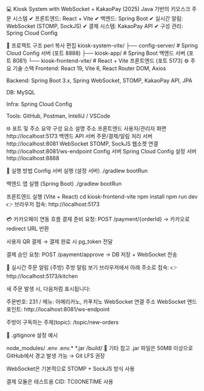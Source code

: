 💻 Kiosk System with WebSocket + KakaoPay (2025)
Java 기반의 키오스크 주문 시스템
✔ 프론트엔드: React + Vite
✔ 백엔드: Spring Boot
✔ 실시간 알림: WebSocket (STOMP, SockJS)
✔ 결제 시스템: KakaoPay API
✔ 구성 관리: Spring Cloud Config

📁 프로젝트 구조
perl
복사
편집
kiosk-system-vite/
├── config-server/          # Spring Cloud Config 서버 (포트 8888)
├── kiosk-app/              # Spring Boot 백엔드 서버 (포트 8081)
└── kiosk-frontend-vite/    # React + Vite 프론트엔드 (포트 5173)
⚙ 주요 기술 스택
Frontend: React 19, Vite 6, React Router DOM, Axios

Backend: Spring Boot 3.x, Spring WebSocket, STOMP, KakaoPay API, JPA

DB: MySQL

Infra: Spring Cloud Config

Tools: GitHub, Postman, IntelliJ / VSCode

🌐 포트 및 주소 요약
구성 요소	설명	주소
프론트엔드	사용자/관리자 화면	http://localhost:5173
백엔드 API 서버	주문/결제/알림 처리 서버	http://localhost:8081
WebSocket	STOMP, SockJS 웹소켓 연결	http://localhost:8081/ws-endpoint
Config 서버	Spring Cloud Config 설정 서버	http://localhost:8888

🧾 실행 방법
Config 서버 실행 (설정 서버)
./gradlew bootRun

백엔드 앱 실행 (Spring Boot)
./gradlew bootRun

프론트엔드 실행 (Vite + React)
cd kiosk-frontend-vite
npm install
npm run dev
👉 브라우저 접속: http://localhost:5173

💳 카카오페이 연동 흐름
결제 준비 요청:
POST /payment/{orderId} → 카카오로 redirect URL 반환

사용자 QR 결제 → 결제 완료 시 pg_token 전달

결제 승인 요청:
POST /payment/approve → DB 저장 + WebSocket 전송

📢 실시간 주문 알림 (주방)
주방 알림 보기
브라우저에서 아래 주소로 접속:
👉 http://localhost:5173/kitchen

새 주문 발생 시, 다음처럼 표시됩니다:

주문번호: 231 / 메뉴: 아메리카노, 카푸치노
WebSocket 연결 주소
WebSocket 엔드포인트:
http://localhost:8081/ws-endpoint

주방이 구독하는 주제(topic):
/topic/new-orders

📂 .gitignore 설정 예시

node_modules/
.env
.env.*
*.jar
/build/
📌 기타 참고
.jar 파일은 50MB 이상으로 GitHub에서 경고 발생 가능 → Git LFS 권장

WebSocket은 기본적으로 STOMP + SockJS 방식 사용

결제 모듈은 테스트용 CID: TC0ONETIME 사용

